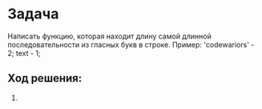 # Задача
Написать функцию, которая находит длину самой длинной последовательности из гласных 
букв в строке. Пример: 'codewariors' - 2;  text - 1; 

## Ход решения:
1. 
